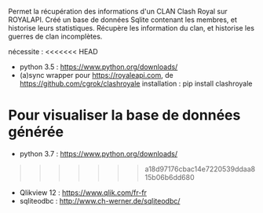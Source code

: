 Permet la récupération des informations d'un CLAN Clash Royal sur ROYALAPI.
Créé un base de données Sqlite contenant les membres, et historise leurs statistiques.
Récupère les information du clan, et historise les guerres de clan incomplètes.

nécessite :
<<<<<<< HEAD
- python 3.5 : https://www.python.org/downloads/
- (a)sync wrapper pour https://royaleapi.com, de https://github.com/cgrok/clashroyale
installation :
    pip install clashroyale

Pour visualiser la base de données générée
=======
- python 3.7 : https://www.python.org/downloads/
>>>>>>> a18d97176cbac14e7220539ddaa815b06b6dd680
- Qlikview 12 : https://www.qlik.com/fr-fr
- sqliteodbc : http://www.ch-werner.de/sqliteodbc/
